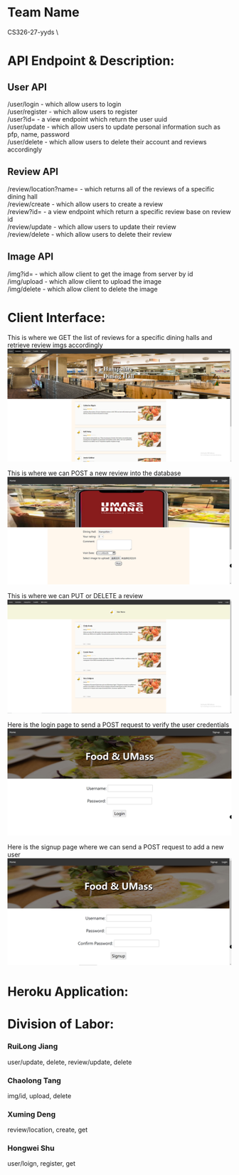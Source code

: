# Team Name
CS326-27-yyds \

# API Endpoint & Description:

## User API
/user/login - which allow users to login \
/user/register - which allow users to register \
/user?id= - a view endpoint which return the user uuid \
/user/update - which allow users to update personal information such as pfp, name, password \
/user/delete - which allow users to delete their account and reviews accordingly

## Review API
/review/location?name= - which returns all of the reviews of a specific dining hall \
/review/create - which allow users to create a review \
/review?id= - a view endpoint which return a specific review base on review id \
/review/update - which allow users to update their review \
/review/delete - which allow users to delete their review 


## Image API
/img?id= - which allow client to get the image from server by id \
/img/upload - which allow client to upload the image \
/img/delete - which allow client to delete the image 


# Client Interface:
This is where we GET the list of reviews for a specific dining halls and retrieve review imgs accordingly
![Reviews](./img/faker-reviews.png)

This is where we can POST a new review into the database
![Review](./img/postReview.png)

This is where we can PUT or DELETE a review
![Review-edit-delete](./img/edit-delete-review.png)

Here is the login page to send a POST request to verify the user credentials
![Login](./img/login.png)

Here is the signup page where we can send a POST request to add a new user
![Signup](./img/signup.png)

# Heroku Application:

# Division of Labor:
### RuiLong Jiang
user/update, delete, review/update, delete
### Chaolong Tang
img/id, upload, delete
### Xuming Deng
review/location, create, get
### Hongwei Shu
user/loign, register, get
